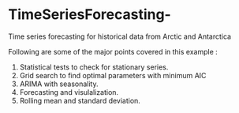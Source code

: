 # TimeSeriesForecasting-
Time series forecasting for historical data from Arctic and Antarctica



Following are some of the major points covered in this example : 
1. Statistical tests to check for stationary series.
2. Grid search to find optimal parameters with minimum AIC
3. ARIMA with seasonality.
4. Forecasting and visulalization.
5. Rolling mean and standard deviation.
